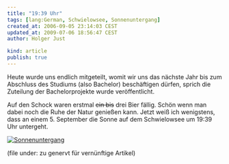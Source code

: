 ```yaml
---
title: "19:39 Uhr"
tags: [lang:German, Schwielowsee, Sonnenuntergang]
created_at: 2006-09-05 23:14:03 CEST
updated_at: 2009-07-06 18:56:47 CEST
author: Holger Just

kind: article
publish: true
---
```


Heute wurde uns endlich mitgeteilt, womit wir uns das nächste Jahr bis zum Abschluss des Studiums (also Bachelor) beschäftigen dürfen, sprich die Zuteilung der Bachelorprojekte wurde veröffentlicht.

Auf den Schock waren erstmal <del>ein bis</del> drei Bier fällig. Schön wenn man dabei noch die Ruhe der Natur genießen kann. Jetzt weiß ich wenigstens, dass an einem 5. September die Sonne auf dem Schwielowsee um 19:39 Uhr untergeht.

<a href="http://www.flickr.com/photos/meine-erde/235290066/"><img src="http://static.flickr.com/83/235290066_e1ba050bf4.jpg" alt="Sonnenuntergang" title="19:39 Uhr auf dem Schwielowsee" class="center"/></a>

(file under: zu genervt für vernünftige Artikel)